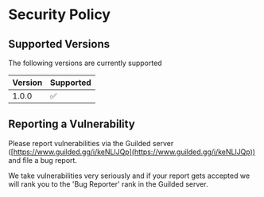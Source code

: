 # Security Policy

## Supported Versions

The following versions are currently supported

| Version | Supported          |
| ------- | ------------------ |
| 1.0.0   | :white_check_mark: |

## Reporting a Vulnerability

Please report vulnerabilities via the Guilded server ([https://www.guilded.gg/i/keNLlJQp](https://www.guilded.gg/i/keNLlJQp)) and file a bug report.

We take vulnerabilities very seriously and if your report gets accepted we will rank you to the 'Bug Reporter' rank in the Guilded server.

